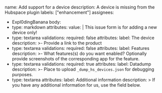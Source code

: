 name: Add support for a device
description: A device is missing from the Hubspace plugin
labels: ["enhancement"]
assignees:
  - Expl0dingBanana
body:
  - type: markdown
    attributes:
      value: |
        This issue form is for adding a new device only!
  - type: textarea
    validations:
      required: false
    attributes:
      label: The device
      description: >-
        Provide a link to the product
  - type: textarea
    validations:
      required: false
    attributes:
      label: Features
      description: >-
        What features(s) do you want enabled? Optionally provide screenshots of the
        corresponding app for the feature.
  - type: textarea
    validations:
      required: true
    attributes:
      label: Datadump
      description: >-
        Place to upload ``_dump_hs_devices.json`` for debugging purposes.
  - type: textarea
    attributes:
      label: Additional information
      description: >
        If you have any additional information for us, use the field below.
